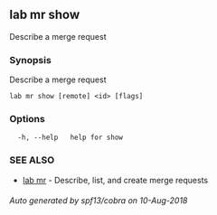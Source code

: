 ## lab mr show

Describe a merge request

### Synopsis

Describe a merge request

```
lab mr show [remote] <id> [flags]
```

### Options

```
  -h, --help   help for show
```

### SEE ALSO

* [lab mr](lab_mr.md)	 - Describe, list, and create merge requests

###### Auto generated by spf13/cobra on 10-Aug-2018

